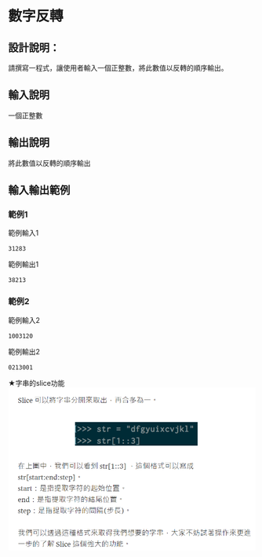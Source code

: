 # 數字反轉

## 設計說明：
請撰寫一程式，讓使用者輸入一個正整數，將此數值以反轉的順序輸出。

## 輸入說明

一個正整數

## 輸出說明

將此數值以反轉的順序輸出

## 輸入輸出範例

### 範例1
範例輸入1
```
31283
```
範例輸出1
```
38213
```
### 範例2
範例輸入2
```
1003120
```
範例輸出2
```
0213001
```

★字串的slice功能
![](../../img/2020-10-23-14-34-39.png)